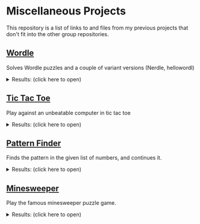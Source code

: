 # Miscellaneous Projects

This repository is a list of links to and files from my previous projects that don't fit into the other group repositories.

## [Wordle](https://github.com/EgeEken/Wordle)

Solves Wordle puzzles and a couple of variant versions (Nerdle, hellowordl)

<details><summary>Results: (click here to open)</summary>
<p>

<details><summary>Original Wordle</summary>
<p>

### Game

![image](https://user-images.githubusercontent.com/96302110/165194035-9822b452-fff7-4ab7-a4e0-d9b5544b2e91.png)

### Inputs

![image](https://user-images.githubusercontent.com/96302110/165194143-ab3a0c4a-f0b9-476a-9fdc-bb57bfc5fd8b.png)

### Results

![image](https://user-images.githubusercontent.com/96302110/165194165-47983fcf-499b-4b29-a3a5-86ef829b2089.png)

</p>
</details>

<details><summary>Nerdle</summary>
<p>

### Game
![image](https://user-images.githubusercontent.com/96302110/165194567-b2bf3e99-41d6-49aa-a1a9-c21770f14bb5.png)

### Inputs
![image](https://user-images.githubusercontent.com/96302110/165194598-73440b82-3476-4856-9193-8c0f7340ab8d.png)

### Results
![image](https://user-images.githubusercontent.com/96302110/165194655-0f905b24-fe2e-400e-94de-9f81157dc7c0.png)

</p>
</details>

</p>
</details>



## [Tic Tac Toe](https://github.com/EgeEken/TicTacToe)

Play against an unbeatable computer in tic tac toe

<details><summary>Results: (click here to open)</summary>
<p>

![image](https://user-images.githubusercontent.com/96302110/165193661-14a39768-7fd5-4d0f-88fc-0ce2f6a91560.png)

</p>
</details>


## [Pattern Finder](https://github.com/EgeEken/Pattern-Finder)

Finds the pattern in the given list of numbers, and continues it.

<details><summary>Results: (click here to open)</summary>
<p>

![image](https://user-images.githubusercontent.com/96302110/182657875-fbdc7ec9-b546-45ef-9df3-7285fd2184d7.png)

![image](https://user-images.githubusercontent.com/96302110/182663075-beb6489c-16a2-440d-92fb-c04ce3e2eb5e.png)

</p>
</details>

## [Minesweeper](https://github.com/EgeEken/Minesweeper)

Play the famous minesweeper puzzle game.

<details><summary>Results: (click here to open)</summary>
<p>

![image](https://user-images.githubusercontent.com/96302110/184554712-017d3aab-cda2-4823-992f-952d9c04af86.png)

![image](https://user-images.githubusercontent.com/96302110/184555250-3b904bc0-0752-48f7-9e28-22e20ff6e309.png)

</p>
</details>
